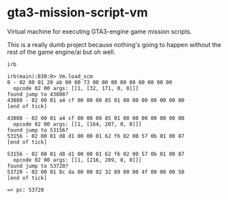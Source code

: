 gta3-mission-script-vm
======================

Virtual machine for executing GTA3-engine game mission scripts.

This is a really dumb project because nothing's going to happen without the rest of the game engine/ai but oh well.

```
irb

irb(main):030:0> Vm.load_scm
0 - 02 00 01 20 ab 00 00 73 00 00 00 00 00 00 00 00 00
  opcode 02 00 args: [[1, [32, 171, 0, 0]]]
found jump to 43808?
43808 - 02 00 01 a4 cf 00 00 00 85 01 00 00 00 00 00 00 00
[end of tick]

43808 - 02 00 01 a4 cf 00 00 00 85 01 00 00 00 00 00 00 00
  opcode 02 00 args: [[1, [164, 207, 0, 0]]]
found jump to 53156?
53156 - 02 00 01 d8 d1 00 00 01 62 f6 02 00 57 0b 01 00 87
[end of tick]

53156 - 02 00 01 d8 d1 00 00 01 62 f6 02 00 57 0b 01 00 87
  opcode 02 00 args: [[1, [216, 209, 0, 0]]]
found jump to 53720?
53720 - 02 00 01 8c da 00 00 02 32 89 00 00 4f 00 00 00 50
[end of tick]

=> pc: 53720
```
